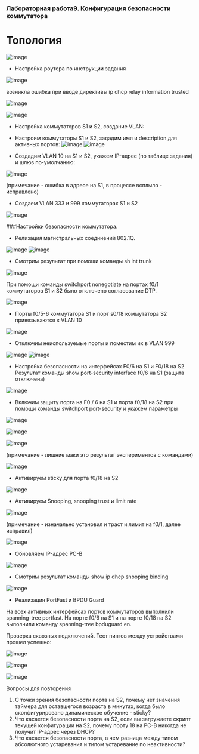 ### Лабораторная работа9. Конфигурация безопасности коммутатора

# Топология

![image](https://user-images.githubusercontent.com/89464074/175300599-a117a12b-ffc0-4a94-bdc4-5b4e54e7f91a.png)

- Настройка роутера по инструкции задания

![image](https://user-images.githubusercontent.com/89464074/175353616-c451c2fb-f7fc-43fd-a418-bb19414b876e.png)

возникла ошибка при вводе директивы ip dhcp relay information trusted

![image](https://user-images.githubusercontent.com/89464074/175353761-f28b73a2-0ebe-4ce8-84b1-30bcf12d9d7a.png)


![image](https://user-images.githubusercontent.com/89464074/175290138-5ea59640-70de-41d8-bdc7-1584dc4794c9.png)


- Настройка коммутаторов S1 и S2, создание VLAN:
- Настроим коммутаторы S1 и S2, зададим имя и description для активных портов:
![image](https://user-images.githubusercontent.com/89464074/175304862-5bc8ceb7-5322-47e1-bcd1-00d99f4e1448.png)
![image](https://user-images.githubusercontent.com/89464074/175354974-2646f8e3-2828-4a07-82bd-a276d28a6579.png)

- Создадим VLAN 10 на S1 и S2, укажем IP-адрес (по таблице задания) и шлюз по-умолчанию:

![image](https://user-images.githubusercontent.com/89464074/175356680-72221ee6-451f-42dd-af0b-693d61a0b596.png)

(примечание - ошибка в адресе на S1, в процессе всплыло - исправлено)

- Создаем VLAN 333 и 999 коммутаторах S1 и S2

![image](https://user-images.githubusercontent.com/89464074/175360187-4beb0b6b-7da0-4c07-8fb9-09de7233194f.png)

###Настройки безопасности коммутатора.

- Релизация магистральных соединений 802.1Q.

![image](https://user-images.githubusercontent.com/89464074/175363417-c96dec9b-3da4-4d7a-bda7-75b781f15e56.png)
![image](https://user-images.githubusercontent.com/89464074/175363533-e2e45741-c2bc-445d-8be4-9b4abb9c7da1.png)

- Смотрим результат при помощи команды sh int trunk

![image](https://user-images.githubusercontent.com/89464074/175363996-5dd94f2f-708d-4ef2-9753-879239f6d4f8.png)

При помощи команды switchport nonegotiate на портах f0/1 коммутаторов S1 и S2 было отключено согласование DTP.

![image](https://user-images.githubusercontent.com/89464074/175366136-fa1453f3-7f71-4793-8275-5b61e1f513ad.png)

- Порты f0/5-6 коммутатора S1 и порт s0/18 коммутатора S2 привязываются к VLAN 10

![image](https://user-images.githubusercontent.com/89464074/175367552-07b616da-b947-4602-b8bd-c156ea2d1a45.png)

- Отключим неиспользуемые порты и поместим их в VLAN 999

![image](https://user-images.githubusercontent.com/89464074/175369276-be8f0d8e-c194-464d-8ed5-1e3edbc630c9.png)
![image](https://user-images.githubusercontent.com/89464074/175369491-d756e170-c856-44f1-b274-94568b6216a4.png)

- Настройка безопасности на интерфейсах F0/6 на S1 и F0/18 на S2
Результат команды show port-security interface f0/6  на S1 (защита отключена)

![image](https://user-images.githubusercontent.com/89464074/175371834-5575221c-545c-4c70-8a85-4161dfea078e.png)

- Включим защиту порта на F0 / 6 на S1 и порта f0/18 на S2 при помощи команды switchport port-security и укажем параметры

![image](https://user-images.githubusercontent.com/89464074/175383118-36089c39-7422-44e7-b05f-6fc9ca6a7ade.png)

![image](https://user-images.githubusercontent.com/89464074/175384890-990b7527-e13c-400c-9cb6-46b1627702f9.png)

![image](https://user-images.githubusercontent.com/89464074/175383719-d7e3ef90-363a-4e3a-b931-9945e69a2663.png)

(примечание - лишние маки это результат экспериментов с командами)

![image](https://user-images.githubusercontent.com/89464074/175383944-6c8fafbc-ba50-4d6c-aa8c-fffdb60d63c7.png)

- Активируем sticky для порта f0/18 на S2

![image](https://user-images.githubusercontent.com/89464074/175384293-7a7b3e33-8d37-480f-9b31-ac75957df93a.png)

- Активируем Snooping, snooping trust и limit rate

![image](https://user-images.githubusercontent.com/89464074/175387524-c8f726dd-c863-4cc6-8840-c0eb95df6c51.png)

(примечание - изначально установил и траст и лимит на f0/1, далее исправил)

![image](https://user-images.githubusercontent.com/89464074/175388780-d5b1ea9c-bf2a-471c-b76e-6974d6931bf4.png)

- Обновляем IP-адрес PC-B

![image](https://user-images.githubusercontent.com/89464074/175395591-e04f1b70-6369-43d0-972b-7b282559edcb.png)

- Смотрим результат команды show ip dhcp snooping binding 

![image](https://user-images.githubusercontent.com/89464074/175399028-b44dce43-0839-476c-a697-c9502cd62142.png)

- Реализация PortFast и BPDU Guard

На всех активных интерфейсах портов коммутаторов выполнили spanning-tree portfast. 
На порте f0/6 на S1 и на порте f0/18 на S2 выполнили команду spanning-tree bpduguard en.

Проверка сквозных подключений. Тест пингов между устройствами прошел успешно:

![image](https://user-images.githubusercontent.com/89464074/175404519-bb434112-20d5-41b8-97fa-c5c0e44a3534.png)

![image](https://user-images.githubusercontent.com/89464074/175404641-39de5b14-35e9-4f4e-9711-962251c3f4d2.png)

![image](https://user-images.githubusercontent.com/89464074/175404775-d90a1c9b-49cc-4402-b028-c37c5f7d32c1.png)


Вопросы для повторения
1.	С точки зрения безопасности порта на S2, почему нет значения таймера для оставшегося возраста в минутах, когда было сконфигурировано динамическое обучение - sticky?
2.	Что касается безопасности порта на S2, если вы загружаете скрипт текущей конфигурации на S2, почему порту 18 на PC-B никогда не получит IP-адрес через DHCP?
3.	Что касается безопасности порта, в чем разница между типом абсолютного устаревания и типом устаревание по неактивности?






